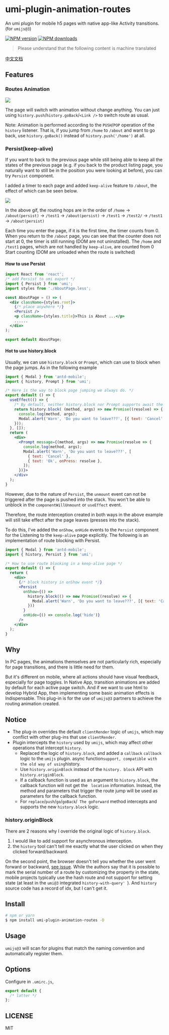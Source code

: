 # umi-plugin-animation-routes

An umi plugin for mobile h5 pages with native app-like Activity transitions. (for `umijs@3`)

[![NPM version](https://img.shields.io/npm/v/umi-plugin-animation-routes.svg?style=flat)](https://npmjs.org/package/umi-plugin-animation-routes)
[![NPM downloads](http://img.shields.io/npm/dm/umi-plugin-animation-routes.svg?style=flat)](https://npmjs.org/package/umi-plugin-animation-routes)

> Please understand that the following content is machine translated

[中文文档](./README.zh-CN.md)

## Features

### Routes Animation

<p><img src="./assets/animation-routes-1.gif" /></p>

The page will switch with animation without change anything. You can just using `history.push`/`history.goBack`/`<Link />` to switch route as usual.

Note: Animation is performed according to the `PUSH`/`POP` operation of the `history` listener. That is, if you jump from `/home` to `/about` and want to go back, use `history.goBack()` instead of `history.push('/home')` at all.

### Persist(keep-alive)

If you want to back to the previous page while still being able to keep all the states of the previous page (e.g. if you back to the product listing page, you naturally want to still be in the position you were looking at before), you can try `Persist` component.

I added a timer to each page and added `keep-alive` feature to `/about`, the effect of which can be seen below.

<p><img src="./assets/animation-routes-2.gif" /></p>

In the above gif, the routing hops are in the order of `/home` → `/about(persist)` → `/test1` → `/about(persist)` → `/test1` → `/test2/` → `/test1` → `/about(persist)`

Each time you enter the page, if it is the first time, the timer counts from 0. When you return to the `/about` page, you can see that the counter does not start at 0, the timer is still running (DOM are not uninstalled). The `/home` and `/test1` pages, which are not handled by `keep-alive`, are counted from 0 Start counting (DOM are unloaded when the route is switched)

#### How to use Persist

```jsx
import React from 'react';
/* add Persist to umi export */
import { Persist } from 'umi';
import styles from './AboutPage.less';

const AboutPage = () => (
  <div className={styles.root}>
    {/* place anywhere */}
    <Persist />
    <p className={styles.title}>This is About ...</p>
    ......
  </div>
);

export default AboutPage;
```

#### Hot to use history.block

Usually, we can use `history.block` or `Prompt`, which can use to block when the page jumps. As in the following example

```jsx
import { Modal } from 'antd-mobile';
import { history, Prompt } from 'umi';

/* Here is the way to block page jumping we always do. */
export default () => {
  useEffect(() => {
    /* By default, neither history.block nor Prompt supports await the Promise, but we can. */
    return history.block( (method, args) => new Promise((resolve) => {
      console.log(method, args);
      Modal.alert('Warn', 'Do you want to leave???', [{ text: 'Cancel' }, { text: 'Ok', onPress: resolve }]);
    }));
  }, []);
  return (
    <div>
      <Prompt message={(method, args) => new Promise(resolve => {
        console.log(method, args);
        Modal.alert('Warn', 'Do you want to leave???', [
          { text: 'Cancel' },
          { text: 'Ok', onPress: resolve },
        ]);
      })}>
    </div>
  );
}
```

However, due to the nature of `Persist`, the `unmount` event can not be triggered after the page is pushed into the stack. You won't be able to unblock in the `componentWillUnmount` or `useEffect` event.

Therefore, the route interception created in both ways in the above example will still take effect after the page leaves (presses into the stack).

To do this, I've added the `onShow`, `onHide` events to the `Persist` component for the Listening to the `keep-alive` page explicitly. The following is an implementation of route blocking with Persist.

```jsx
import { Modal } from 'antd-mobile';
import { history, Persist } from 'umi';

/* How to use route blocking in a keep-alive page */
export default () => {
  return (
    <div>
      {/* block history in onShow event */}
      <Persist
        onShow={() =>
          history.block(() => new Promise((resolve) => {
            Modal.alert('Warn', 'Do you want to leave???', [{ text: 'Cancel' }, { text: 'Ok', onPress: resolve }]);
          }))
        }
        onHide={() => console.log('hide')}
      />
    </div>
  );
}
```

## Why

In PC pages, the animations themselves are not particularly rich, especially for page transitions, and there is little need for them.

But it's different on mobile, where all actions should have visual feedback, especially for page toggles. In Native App, transition animations are added by default for each active page switch. And if we want to use html to develop Hybrid App, then implementing some basic animation effects is Indispensable. This plug-in is for the use of `umijs@3` partners to achieve the routing animation created.

## Notice

- The plug-in overrides the default `clientRender` logic of `umijs`, which may conflict with other plug-ins that use `clientRender`.
- Plugin intercepts the `history` used by `umijs`, which may affect other operations that intercept `history`.
  - Replaced the logic of `history.block`, and added a `callback` `callback` logic to the `umijs` plugin. async function` support, compatible with the old way of using `history.
  - Use `history.originBlock` instead of the `history. block` API with `history.originBlock`.
  - If a callback function is used as an argument to `history.block`, the callback function will not get the ` location` information. Instead, the method and parameters that trigger the route jump will be used as parameters for the callback function.
  - For `replace`/`push`/`go`/`goBack`/` The goForward` method intercepts and supports the new `history.block` logic.

### history.originBlock

There are 2 reasons why I override the original logic of `history.block`.

1. I would like to add support for asynchronous interception.
2. the `history` tool can't tell me exactly what the user clicked on when they clicked forward/backward.

On the second point, the browser doesn't tell you whether the user went forward or backward, [see issue](https://github.com/ReactTraining/history/issues/676). While the authors say that it is possible to mark the serial number of a route by customizing the property in the state, mobile projects typically use the hash route and not support for setting state (at least in the `umi@3` integrated `history-with-query' `). And `history` source code has a record of idx, but I can't get it.

## Install

```bash
# npm or yarn
$ npm install umi-plugin-animation-routes -D
```

## Usage

`umijs@3` will scan for plugins that match the naming convention and automatically register them.

## Options

Configure in `.umirc.js`,

```js
export default {
  /* latter */
};
```

## LICENSE

MIT
